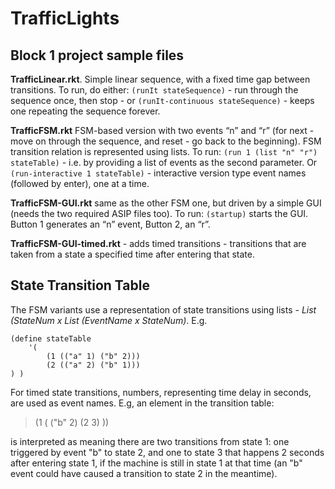 # TrafficLights
Block 1 project sample files
----------------------------

**TrafficLinear.rkt**. Simple linear sequence, with a fixed time gap between transitions. To run, do either:
`(runIt stateSequence)` - run through the sequence once, then stop - or 
`(runIt-continuous stateSequence)` - keeps one repeating the sequence forever.

**TrafficFSM.rkt** FSM-based version with two events “n” and “r” (for next - move on through the sequence, and reset - go back to the beginning).
FSM transition relation is represented using lists.
To run:
`(run 1 (list "n" "r") stateTable)` - i.e. by providing a list of events as the second parameter.
Or
`(run-interactive 1 stateTable)` - interactive version type event names (followed by enter), one at a time.

**TrafficFSM-GUI.rkt** same as the other FSM one, but driven by a simple GUI (needs the two required ASIP files too).
To run:
`(startup)` starts the GUI. Button 1 generates an “n” event, Button 2, an “r”. 

**TrafficFSM-GUI-timed.rkt** - adds timed transitions - transitions that are taken from a state a specified time after entering that state.

State Transition Table
----------------------

The FSM variants use a representation of state transitions using lists - _List (StateNum x List (EventName x StateNum)_. E.g.

    (define stateTable  
        '(  
            (1 (("a" 1) ("b" 2)))  
            (2 (("a" 2) ("b" 1)))  
    ) )  


For timed state transitions, numbers, representing time delay in seconds, are used as event names. E.g, an element in the transition table:
> (1 ( ("b" 2) (2 3) ))

is interpreted as meaning there are two transitions from state 1: one triggered by event "b" to state 2, and one to state 3 that happens 2 seconds after entering state 1, 
if the machine is still in state 1 at that time (an "b" event could have caused a transition to state 2 in the meantime).
